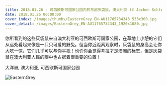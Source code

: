 ```yaml
---
title: 2018.01.26 - 可西欧斯可国家公园内的东部灰袋鼠，澳大利亚 (© Jochen Schlenker/Masterfile)
date: 2018.01.26 00:00:00
cover_index: /images/thumbs/EasternGrey_EN-AU11765734343_533x300.jpg
cover_detail: /images/EasternGrey_EN-AU11765734343_1920x1080.jpg
---
```


你所看到的这些灰袋鼠来自澳大利亚的可西欧斯可国家公园，在草地上小憩的它们从远处看起来像是一只只可爱的野兔。但当你近距离观察时，灰袋鼠的身高会让你大吃一惊，它们几乎可以与你平视！也许你会觉得考拉才是澳洲的标志，但是灰袋鼠在澳大利亚人民的眼中也占据着很重要的位置！

大洋洲, 澳大利亚, 可西欧斯可国家公园

![EasternGrey](/images/EasternGrey_EN-AU11765734343_1920x1080.jpg)
